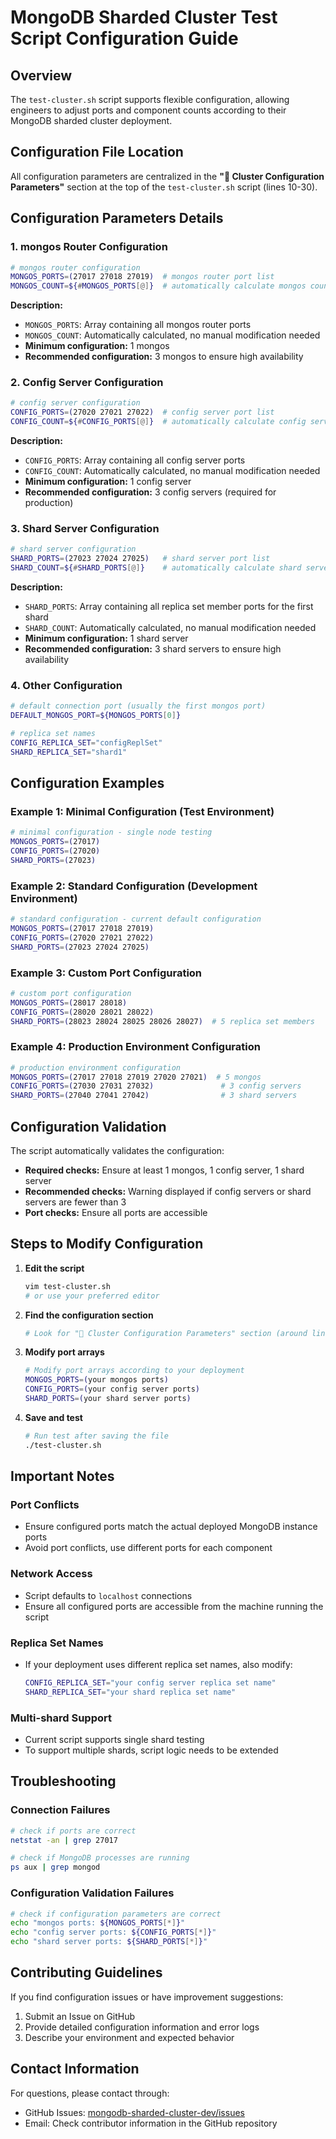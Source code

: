 # MongoDB Sharded Cluster Test Script Configuration Guide

## Overview

The `test-cluster.sh` script supports flexible configuration, allowing engineers to adjust ports and component counts according to their MongoDB sharded cluster deployment.

## Configuration File Location

All configuration parameters are centralized in the **"📝 Cluster Configuration Parameters"** section at the top of the `test-cluster.sh` script (lines 10-30).

## Configuration Parameters Details

### 1. mongos Router Configuration

```bash
# mongos router configuration
MONGOS_PORTS=(27017 27018 27019)  # mongos router port list
MONGOS_COUNT=${#MONGOS_PORTS[@]}  # automatically calculate mongos count
```

**Description:**
- `MONGOS_PORTS`: Array containing all mongos router ports
- `MONGOS_COUNT`: Automatically calculated, no manual modification needed
- **Minimum configuration:** 1 mongos
- **Recommended configuration:** 3 mongos to ensure high availability

### 2. Config Server Configuration

```bash
# config server configuration
CONFIG_PORTS=(27020 27021 27022)  # config server port list
CONFIG_COUNT=${#CONFIG_PORTS[@]}  # automatically calculate config server count
```

**Description:**
- `CONFIG_PORTS`: Array containing all config server ports
- `CONFIG_COUNT`: Automatically calculated, no manual modification needed
- **Minimum configuration:** 1 config server
- **Recommended configuration:** 3 config servers (required for production)

### 3. Shard Server Configuration

```bash
# shard server configuration
SHARD_PORTS=(27023 27024 27025)   # shard server port list
SHARD_COUNT=${#SHARD_PORTS[@]}    # automatically calculate shard server count
```

**Description:**
- `SHARD_PORTS`: Array containing all replica set member ports for the first shard
- `SHARD_COUNT`: Automatically calculated, no manual modification needed
- **Minimum configuration:** 1 shard server
- **Recommended configuration:** 3 shard servers to ensure high availability

### 4. Other Configuration

```bash
# default connection port (usually the first mongos port)
DEFAULT_MONGOS_PORT=${MONGOS_PORTS[0]}

# replica set names
CONFIG_REPLICA_SET="configReplSet"
SHARD_REPLICA_SET="shard1"
```

## Configuration Examples

### Example 1: Minimal Configuration (Test Environment)

```bash
# minimal configuration - single node testing
MONGOS_PORTS=(27017)
CONFIG_PORTS=(27020)
SHARD_PORTS=(27023)
```

### Example 2: Standard Configuration (Development Environment)

```bash
# standard configuration - current default configuration
MONGOS_PORTS=(27017 27018 27019)
CONFIG_PORTS=(27020 27021 27022)
SHARD_PORTS=(27023 27024 27025)
```

### Example 3: Custom Port Configuration

```bash
# custom port configuration
MONGOS_PORTS=(28017 28018)
CONFIG_PORTS=(28020 28021 28022)
SHARD_PORTS=(28023 28024 28025 28026 28027)  # 5 replica set members
```

### Example 4: Production Environment Configuration

```bash
# production environment configuration
MONGOS_PORTS=(27017 27018 27019 27020 27021)  # 5 mongos
CONFIG_PORTS=(27030 27031 27032)               # 3 config servers
SHARD_PORTS=(27040 27041 27042)                # 3 shard servers
```

## Configuration Validation

The script automatically validates the configuration:

- **Required checks:** Ensure at least 1 mongos, 1 config server, 1 shard server
- **Recommended checks:** Warning displayed if config servers or shard servers are fewer than 3
- **Port checks:** Ensure all ports are accessible

## Steps to Modify Configuration

1. **Edit the script**
   ```bash
   vim test-cluster.sh
   # or use your preferred editor
   ```

2. **Find the configuration section**
   ```bash
   # Look for "📝 Cluster Configuration Parameters" section (around lines 10-30)
   ```

3. **Modify port arrays**
   ```bash
   # Modify port arrays according to your deployment
   MONGOS_PORTS=(your mongos ports)
   CONFIG_PORTS=(your config server ports)
   SHARD_PORTS=(your shard server ports)
   ```

4. **Save and test**
   ```bash
   # Run test after saving the file
   ./test-cluster.sh
   ```

## Important Notes

### Port Conflicts
- Ensure configured ports match the actual deployed MongoDB instance ports
- Avoid port conflicts, use different ports for each component

### Network Access
- Script defaults to `localhost` connections
- Ensure all configured ports are accessible from the machine running the script

### Replica Set Names
- If your deployment uses different replica set names, also modify:
  ```bash
  CONFIG_REPLICA_SET="your config server replica set name"
  SHARD_REPLICA_SET="your shard replica set name"
  ```

### Multi-shard Support
- Current script supports single shard testing
- To support multiple shards, script logic needs to be extended

## Troubleshooting

### Connection Failures
```bash
# check if ports are correct
netstat -an | grep 27017

# check if MongoDB processes are running
ps aux | grep mongod
```

### Configuration Validation Failures
```bash
# check if configuration parameters are correct
echo "mongos ports: ${MONGOS_PORTS[*]}"
echo "config server ports: ${CONFIG_PORTS[*]}"
echo "shard server ports: ${SHARD_PORTS[*]}"
```

## Contributing Guidelines

If you find configuration issues or have improvement suggestions:

1. Submit an Issue on GitHub
2. Provide detailed configuration information and error logs
3. Describe your environment and expected behavior

## Contact Information

For questions, please contact through:

- GitHub Issues: [mongodb-sharded-cluster-dev/issues](https://github.com/deadjoe/mongodb-sharded-cluster-dev/issues)
- Email: Check contributor information in the GitHub repository
